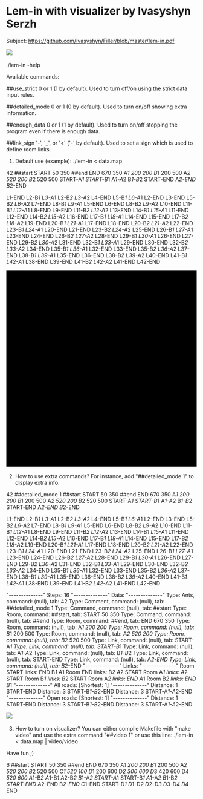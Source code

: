 # Lem-in with visualizer by Ivasyshyn Serzh
Subject: https://github.com/Ivasyshyn/Filler/blob/master/lem-in.pdf

<img src="https://github.com/Ivasyshyn/Lem_in/blob/master/gif3.gif"></img>

./lem-in -help

Available commands:

##use_strict    0 or 1 (1 by default).
  Used to turn off/on using the strict data input rules.

##detailed_mode 0 or 1 (0 by default).
  Used to turn on/off showing extra information.

##enough_data   0 or 1 (1 by default).
  Used to turn on/off stopping the program even if there is enough data.

##link_sign     '-', '_', or '<' ('-' by default).
  Used to set a sign which is used to define room links.


1. Default use (example):
./lem-in < data.map

42
##start
START 50 350
##end
END 670 350
A*1 200 200
B*1 200 500
A*2 520 200
B*2 520 500
START-A*1
START-B*1
A*1-A*2
B*1-B*2
START-END
A*2-END
B*2-END

L1-END L2-B*1 L3-A*1
L2-B*2 L3-A*2 L4-END L5-B*1 L6-A*1
L2-END L3-END L5-B*2 L6-A*2 L7-END L8-B*1 L9-A*1
L5-END L6-END L8-B*2 L9-A*2 L10-END L11-B*1 L12-A*1
L8-END L9-END L11-B*2 L12-A*2 L13-END L14-B*1 L15-A*1
L11-END L12-END L14-B*2 L15-A*2 L16-END L17-B*1 L18-A*1
L14-END L15-END L17-B*2 L18-A*2 L19-END L20-B*1 L21-A*1
L17-END L18-END L20-B*2 L21-A*2 L22-END L23-B*1 L24-A*1
L20-END L21-END L23-B*2 L24-A*2 L25-END L26-B*1 L27-A*1
L23-END L24-END L26-B*2 L27-A*2 L28-END L29-B*1 L30-A*1
L26-END L27-END L29-B*2 L30-A*2 L31-END L32-B*1 L33-A*1
L29-END L30-END L32-B*2 L33-A*2 L34-END L35-B*1 L36-A*1
L32-END L33-END L35-B*2 L36-A*2 L37-END L38-B*1 L39-A*1
L35-END L36-END L38-B*2 L39-A*2 L40-END L41-B*1 L42-A*1
L38-END L39-END L41-B*2 L42-A*2
L41-END L42-END

<img src="https://github.com/Ivasyshyn/Lem_in/blob/master/gif1.gif"></img>

2. How to use extra commands?
For instance, add "##detailed_mode 1" to display extra info.

42
##detailed_mode 1
##start
START 50 350
##end
END 670 350
A*1 200 200
B*1 200 500
A*2 520 200
B*2 520 500
START-A*1
START-B*1
A*1-A*2
B*1-B*2
START-END
A*2-END
B*2-END

L1-END L2-B*1 L3-A*1
L2-B*2 L3-A*2 L4-END L5-B*1 L6-A*1
L2-END L3-END L5-B*2 L6-A*2 L7-END L8-B*1 L9-A*1
L5-END L6-END L8-B*2 L9-A*2 L10-END L11-B*1 L12-A*1
L8-END L9-END L11-B*2 L12-A*2 L13-END L14-B*1 L15-A*1
L11-END L12-END L14-B*2 L15-A*2 L16-END L17-B*1 L18-A*1
L14-END L15-END L17-B*2 L18-A*2 L19-END L20-B*1 L21-A*1
L17-END L18-END L20-B*2 L21-A*2 L22-END L23-B*1 L24-A*1
L20-END L21-END L23-B*2 L24-A*2 L25-END L26-B*1 L27-A*1
L23-END L24-END L26-B*2 L27-A*2 L28-END L29-B*1 L30-A*1
L26-END L27-END L29-B*2 L30-A*2 L31-END L32-B*1 L33-A*1
L29-END L30-END L32-B*2 L33-A*2 L34-END L35-B*1 L36-A*1
L32-END L33-END L35-B*2 L36-A*2 L37-END L38-B*1 L39-A*1
L35-END L36-END L38-B*2 L39-A*2 L40-END L41-B*1 L42-A*1
L38-END L39-END L41-B*2 L42-A*2
L41-END L42-END

"--------------"
Steps: 16
"--------------"
Data:
"--------------"
Type: Ants, command: (null), tab: 42
Type: Comment, command: (null), tab: ##detailed_mode 1
Type: Command, command: (null), tab: ##start
Type: Room, command: ##start, tab: START 50 350
Type: Command, command: (null), tab: ##end
Type: Room, command: ##end, tab: END 670 350
Type: Room, command: (null), tab: A*1 200 200
Type: Room, command: (null), tab: B*1 200 500
Type: Room, command: (null), tab: A*2 520 200
Type: Room, command: (null), tab: B*2 520 500
Type: Link, command: (null), tab: START-A*1
Type: Link, command: (null), tab: START-B*1
Type: Link, command: (null), tab: A*1-A*2
Type: Link, command: (null), tab: B*1-B*2
Type: Link, command: (null), tab: START-END
Type: Link, command: (null), tab: A*2-END
Type: Link, command: (null), tab: B*2-END
"--------------"
Links:
"--------------"
Room START links: END B*1 A*1
Room END links: B*2 A*2 START
Room A*1 links: A*2 START
Room B*1 links: B*2 START
Room A*2 links: END A*1
Room B*2 links: END B*1
"--------------"
All roads: [Shortest: 1]
"--------------"
Distance: 1
START-END
Distance: 3
START-B*1-B*2-END
Distance: 3
START-A*1-A*2-END
"--------------"
Open roads: [Shortest: 1]
"--------------"
Distance: 1
START-END
Distance: 3
START-B*1-B*2-END
Distance: 3
START-A*1-A*2-END

<img src="https://github.com/Ivasyshyn/Lem_in/blob/master/gif2.gif"></img>

3. How to turn on visualizer?
You can either compile Makefile with "make video" and use the extra command "##video 1" or use this line: ./lem-in < data.map | video/video

Have fun ;)

6
##start
START 50 350
##end
END 670 350
A*1 200 200
B*1 200 500
A*2 520 200
B*2 520 500
C*1 520 100
D*1 200 600
D*2 300 600
D*3 420 600
D*4 520 600
A*1-B*2
A*1-B*1
A*2-B*2
B*1-A*2
START-A*1
START-B*1
A*1-A*2
B*1-B*2
START-END
A*2-END
B*2-END
C*1-END
START-D*1
D*1-D*2
D*2-D*3
D*3-D*4
D*4-END
